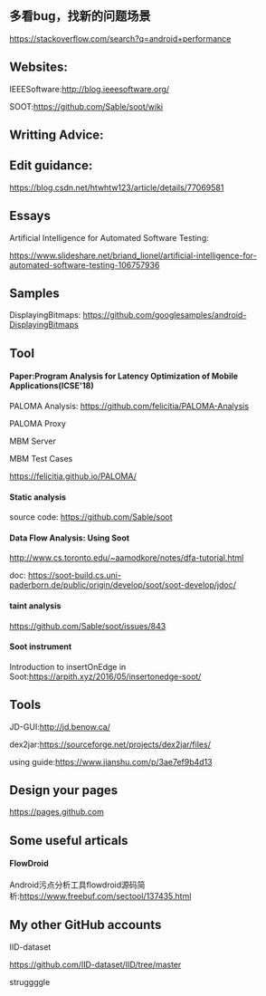 ## 多看bug，找新的问题场景
https://stackoverflow.com/search?q=android+performance

## Websites:

IEEESoftware:http://blog.ieeesoftware.org/

SOOT:https://github.com/Sable/soot/wiki

## Writting Advice:

## Edit guidance:

https://blog.csdn.net/htwhtw123/article/details/77069581

## Essays
Artificial Intelligence for Automated Software Testing:

https://www.slideshare.net/briand_lionel/artificial-intelligence-for-automated-software-testing-106757936

## Samples
DisplayingBitmaps: https://github.com/googlesamples/android-DisplayingBitmaps
## Tool
#### Paper:Program Analysis for Latency Optimization of Mobile Applications(ICSE'18)

PALOMA Analysis: https://github.com/felicitia/PALOMA-Analysis

PALOMA Proxy

MBM Server

MBM Test Cases

https://felicitia.github.io/PALOMA/

#### Static analysis
source code: https://github.com/Sable/soot


#### Data Flow Analysis: Using Soot
http://www.cs.toronto.edu/~aamodkore/notes/dfa-tutorial.html

doc: https://soot-build.cs.uni-paderborn.de/public/origin/develop/soot/soot-develop/jdoc/

#### taint analysis
https://github.com/Sable/soot/issues/843

#### Soot instrument
Introduction to insertOnEdge in Soot:https://arpith.xyz/2016/05/insertonedge-soot/


## Tools
JD-GUI:http://jd.benow.ca/

dex2jar:https://sourceforge.net/projects/dex2jar/files/

using guide:https://www.jianshu.com/p/3ae7ef9b4d13

## Design your pages

https://pages.github.com

## Some useful articals
#### FlowDroid
Android污点分析工具flowdroid源码简析:https://www.freebuf.com/sectool/137435.html


## My other GitHub accounts
IID-dataset

https://github.com/IID-dataset/IID/tree/master

struggggle
